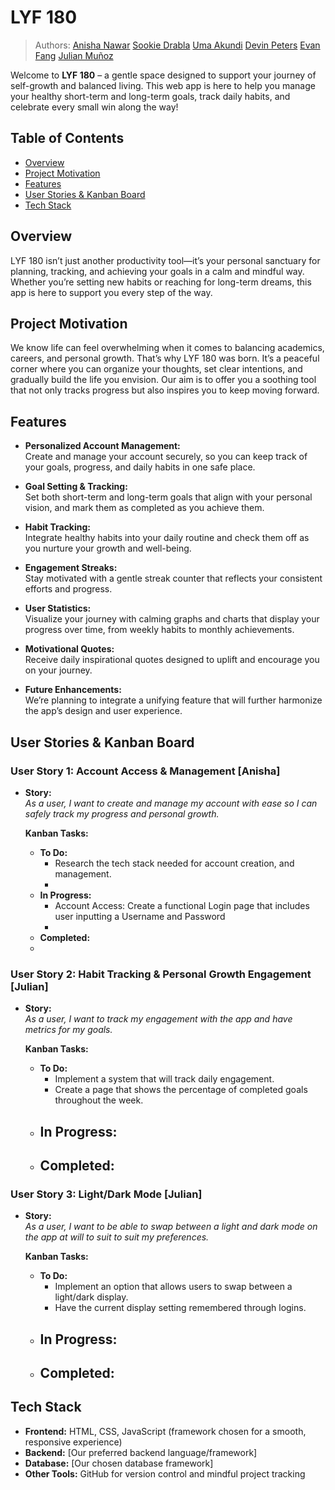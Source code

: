 # LYF 180
 
 > Authors: 
[Anisha Nawar](https://github.com/anishanawar)
[Sookie Drabla](https://github.com/Sdrabla)
[Uma Akundi](https://github.com/umizoomiexe)
[Devin Peters](https://github.com/dpete050)
[Evan Fang](https://github.com/evanzfang)
[Julian Muñoz](https://github.com/JulianIMunoz)

Welcome to **LYF 180** – a gentle space designed to support your journey of self-growth and balanced living. This web app is here to help you manage your healthy short-term and long-term goals, track daily habits, and celebrate every small win along the way!

## Table of Contents
- [Overview](#overview)
- [Project Motivation](#project-motivation)
- [Features](#features)
- [User Stories & Kanban Board](#user-stories--kanban-board)
- [Tech Stack](#tech-stack)

## Overview
LYF 180 isn’t just another productivity tool—it’s your personal sanctuary for planning, tracking, and achieving your goals in a calm and mindful way. Whether you’re setting new habits or reaching for long-term dreams, this app is here to support you every step of the way.

## Project Motivation
We know life can feel overwhelming when it comes to balancing academics, careers, and personal growth. That’s why LYF 180 was born. It’s a peaceful corner where you can organize your thoughts, set clear intentions, and gradually build the life you envision. Our aim is to offer you a soothing tool that not only tracks progress but also inspires you to keep moving forward.

## Features
- **Personalized Account Management:**  
  Create and manage your account securely, so you can keep track of your goals, progress, and daily habits in one safe place.

- **Goal Setting & Tracking:**  
  Set both short-term and long-term goals that align with your personal vision, and mark them as completed as you achieve them.

- **Habit Tracking:**  
  Integrate healthy habits into your daily routine and check them off as you nurture your growth and well-being.

- **Engagement Streaks:**  
  Stay motivated with a gentle streak counter that reflects your consistent efforts and progress.

- **User Statistics:**  
  Visualize your journey with calming graphs and charts that display your progress over time, from weekly habits to monthly achievements.

- **Motivational Quotes:**  
  Receive daily inspirational quotes designed to uplift and encourage you on your journey.

- **Future Enhancements:**  
  We’re planning to integrate a unifying feature that will further harmonize the app’s design and user experience.

## User Stories & Kanban Board

### User Story 1: Account Access & Management [Anisha]
- **Story:**  
  *As a user, I want to create and manage my account with ease so I can safely track my progress and personal growth.*

  **Kanban Tasks:**
  - **To Do:**
    - Research the tech stack needed for account creation, and management.
    - 
  - **In Progress:**
    - Account Access: Create a functional Login page that includes user inputting a Username and Password
    - 
  - **Completed:**
  - 

### User Story 2: Habit Tracking & Personal Growth Engagement [Julian]
- **Story:**  
  *As a user, I want to track my engagement with the app and have metrics for my goals.*
  
  **Kanban Tasks:**
  - **To Do:**
    - Implement a system that will track daily engagement.
    - Create a page that shows the percentage of completed goals throughout the week.
  - **In Progress:**
    - 
  - **Completed:**
    - 

### User Story 3: Light/Dark Mode [Julian]
- **Story:**  
  *As a user, I want to be able to swap between a light and dark mode on the app at will to suit to suit my preferences.*
  
  **Kanban Tasks:**
  - **To Do:**
    - Implement an option that allows users to swap between a light/dark display.
    - Have the current display setting remembered through logins.
  - **In Progress:**
    - 
  - **Completed:**
    - 

## Tech Stack
- **Frontend:** HTML, CSS, JavaScript (framework chosen for a smooth, responsive experience)
- **Backend:** [Our preferred backend language/framework]
- **Database:** [Our chosen database framework]
- **Other Tools:** GitHub for version control and mindful project tracking
